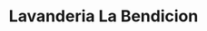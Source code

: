 ---
title: "Lavanderia La Bendicion"
url: /puerto-san-jose/lavanderia-la-bendicion/
shop: Wäscherei
---